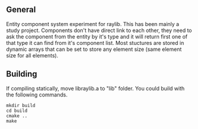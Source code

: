 ## General

Entity component system experiment for raylib. This has been mainly a study project.
Components don't have direct link to each other, they need to ask the component from the entity by it's type and it will return first one of that type it can find from it's component list. Most stuctures are stored in dynamic arrays that can be set to store any element size (same element size for all elements).

## Building

If compiling statically, move libraylib.a to "lib" folder. You could build with the following commands.

```
mkdir build
cd build
cmake ..
make
```
